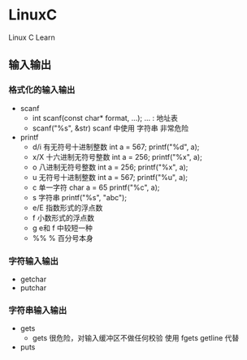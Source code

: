 # LinuxC
Linux C Learn


## 输入输出
### 格式化的输入输出
* scanf
  * int scanf(const char* format, ...); ... : 地址表
  * scanf("%s", &str) scanf 中使用 字符串 非常危险
* printf
  * d/i    有无符号十进制整数 int a = 567;  printf("%d", a); 
  * x/X    十六进制无符号整数 int a = 256;  printf("%x", a);  
  * o      八进制无符号整数 int a = 256;    printf("%x", a);  
  * u      无符号十进制整数 int a = 567;    printf("%u", a);
  * c      单一字符        char a = 65     printf("%c", a);
  * s      字符串                          printf("%s", "abc");
  * e/E    指数形式的浮点数 
  * f      小数形式的浮点数  
  * g      e和 f 中较短一种
  * %%     % 百分号本身


### 字符输入输出
* getchar
* putchar

### 字符串输入输出
* gets
  * gets 很危险，对输入缓冲区不做任何校验 使用 fgets getline 代替
* puts
